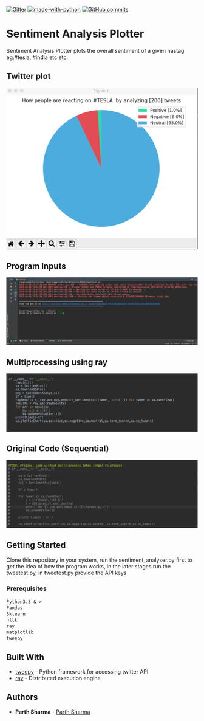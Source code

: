 [![Gitter](https://badges.gitter.im/Sentiment-Analysis-Plotter/community.svg)](https://gitter.im/Sentiment-Analysis-Plotter/community?utm_source=badge&utm_medium=badge&utm_campaign=pr-badge)  [![made-with-python](https://img.shields.io/badge/Made%20with-Python-1f425f.svg)](https://www.python.org/)  [![GitHub commits](https://img.shields.io/github/commits-since/Naereen/StrapDown.js/v1.0.0.svg)](https://github.com/parthsharma1011/Sentiment-analysis-plotter/commit/)

# Sentiment Analysis Plotter

Sentiment Analysis Plotter plots the overall sentiment of a given hastag eg:#tesla, #india etc etc.


## Twitter plot

<img src="images/tweetplot.png" width="750">

## Program Inputs

<img src="images/one.png" width="600">

## Multiprocessing using ray

<img src="images/two.png" width="600">

## Original Code (Sequential)

<img src="images/three.png" width="600">

## Getting Started

Clone this repository in your system, run the sentiment_analyser.py first to get the idea of how the program 
works, in the later stages run the tweetest.py, in tweetest.py provide the API keys

### Prerequisites

```
Python3.3 & >
Pandas
Sklearn
nltk
ray 
matplotlib
tweepy
```

## Built With

* [tweepy](http://www.tweepy.org) - Python framework for accessing twitter API
* [ray](https://ray.readthedocs.io/en/latest/tutorial.html) - Distributed execution engine
 

## Authors

* **Parth Sharma** - [Parth Sharma](https://parthsharma1011.github.io)


